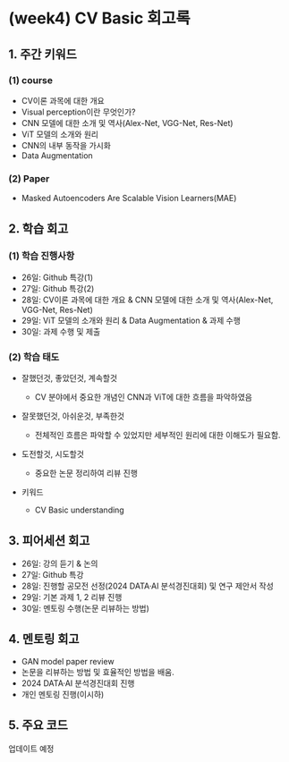 # **(week4) CV Basic 회고록**

## 1. 주간 키워드

### (1) course 
* CV이론 과목에 대한 개요
* Visual perception이란 무엇인가?
* CNN 모델에 대한 소개 및 역사(Alex-Net, VGG-Net, Res-Net)
* ViT 모델의 소개와 원리
* CNN의 내부 동작을 가시화
* Data Augmentation

### (2) Paper
* Masked Autoencoders Are Scalable Vision Learners(MAE)

## 2. 학습 회고

### (1) 학습 진행사항
* 26일: Github 특강(1)
* 27일: Github 특강(2)
* 28일: CV이론 과목에 대한 개요 & CNN 모델에 대한 소개 및 역사(Alex-Net, VGG-Net, Res-Net)
* 29일: ViT 모델의 소개와 원리 & Data Augmentation & 과제 수행
* 30일: 과제 수행 및 제출

### (2) 학습 태도
* 잘했던것, 좋았던것, 계속할것
    * CV 분야에서 중요한 개념인 CNN과 ViT에 대한 흐름을 파악하였음

* 잘못했던것, 아쉬운것, 부족한것
    * 전체적인 흐름은 파악할 수 있었지만 세부적인 원리에 대한 이해도가 필요함.

* 도전할것, 시도할것
    * 중요한 논문 정리하여 리뷰 진행

* 키워드
    * CV Basic understanding

## 3. 피어세션 회고

* 26일: 강의 듣기 & 논의
* 27일: Github 특강
* 28일: 진행할 공모전 선정(2024 DATA·AI 분석경진대회) 및 연구 제안서 작성
* 29일: 기본 과제 1, 2 리뷰 진행
* 30일: 멘토링 수행(논문 리뷰하는 방법)

## 4. 멘토링 회고

* GAN model paper review
* 논문을 리뷰하는 방법 및 효율적인 방법을 배움.
* 2024 DATA·AI 분석경진대회 진행
* 개인 멘토링 진행(이시하)

## 5. 주요 코드

업데이트 예정
